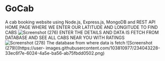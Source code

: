 # GoCab
A cab booking website using Node.js, Express.js, MongoDB and REST API
HOME PAGE WHERE WE ENTER OUR LATITUDE AND LONGITUDE TO FIND CABS 
![Screenshot (276)](https://user-images.githubusercontent.com/103810977/234041175-1ab40bd0-c2d7-43cb-bb55-063e6cabc295.png)
ENTER THE DETAILS AND DATA IS FETCH FROM DATABASE  AND SEE ALL CABS NEAR YOU WITH RATINGS
![Screenshot (278)](https://user-images.githubusercontent.com/103810977/234041434-6890425b-1c75-436a-8495-873e1adef3ce.png)
The database from where data is fetch
![Screenshot (279)](https://user-
images.githubusercontent.com/103810977/234043228-33ec6f7e-6024-4a5e-ba56-ab75fbdd0502.png)

